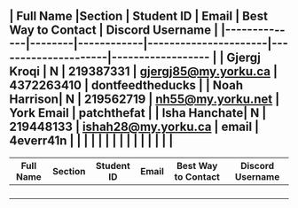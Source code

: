 | Full Name    |Section | Student ID | Email                | Best Way to Contact | Discord Username
|
|--------------|--------|------------|----------------------|---------------------|------------------
|
| Gjergj Kroqi | N      | 219387331  | gjergj85@my.yorku.ca | 4372263410          | dontfeedtheducks
|
| Noah Harrison| N      | 219562719  | nh55@my.yorku.net    | York Email          | patchthefat
|
| Isha Hanchate| N      | 219448133  | ishah28@my.yorku.ca  |  email              | 4everr41n
|
|              |        |            |                      |                     |
|
|              |        |            |                      |                     |
|
---

| Full Name | Section | Student ID | Email | Best Way to Contact  | Discord Username |
|-----------|---------|------------|-------|----------------------|------------------|
|           |         |            |       |                      |                  |
|           |         |            |       |                      |                  |
|           |         |            |       |                      |                  |
|           |         |            |       |                      |                  |
